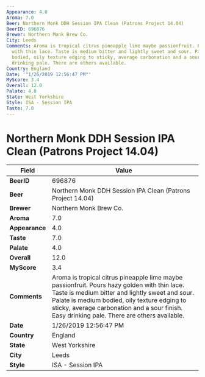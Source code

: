 ```yaml
---
Appearance: 4.0
Aroma: 7.0
Beer: Northern Monk DDH Session IPA Clean (Patrons Project 14.04)
BeerID: 696876
Brewer: Northern Monk Brew Co.
City: Leeds
Comments: Aroma is tropical citrus pineapple lime maybe passionfruit. Pours hazy golden
  with thin lace. Taste is medium bitter and lightly sweet and sour. Palate is medium
  bodied, oily texture edging to sticky, average carbonation and a sour finish. Easy
  drinking pale. There are others available.
Country: England
Date: '"1/26/2019 12:56:47 PM"'
MyScore: 3.4
Overall: 12.0
Palate: 4.0
State: West Yorkshire
Style: ISA - Session IPA
Taste: 7.0
---
```


# Northern Monk DDH Session IPA Clean (Patrons Project 14.04)

| Field         | Value |
|---------------|-------|
| **BeerID** | 696876 |
| **Beer** | Northern Monk DDH Session IPA Clean (Patrons Project 14.04) |
| **Brewer** | Northern Monk Brew Co. |
| **Aroma** | 7.0 |
| **Appearance** | 4.0 |
| **Taste** | 7.0 |
| **Palate** | 4.0 |
| **Overall** | 12.0 |
| **MyScore** | 3.4 |
| **Comments** | Aroma is tropical citrus pineapple lime maybe passionfruit. Pours hazy golden with thin lace. Taste is medium bitter and lightly sweet and sour. Palate is medium bodied, oily texture edging to sticky, average carbonation and a sour finish. Easy drinking pale. There are others available. |
| **Date** | 1/26/2019 12:56:47 PM |
| **Country** | England |
| **State** | West Yorkshire |
| **City** | Leeds |
| **Style** | ISA - Session IPA |
